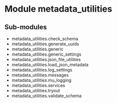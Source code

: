Module metadata_utilities
=========================

Sub-modules
-----------
* metadata_utilities.check_schema
* metadata_utilities.generate_uuids
* metadata_utilities.generic
* metadata_utilities.generic_settings
* metadata_utilities.json_file_utilities
* metadata_utilities.load_json_metadata
* metadata_utilities.log_settings
* metadata_utilities.messages
* metadata_utilities.mu_logging
* metadata_utilities.services
* metadata_utilities.tryout
* metadata_utilities.validate_schema